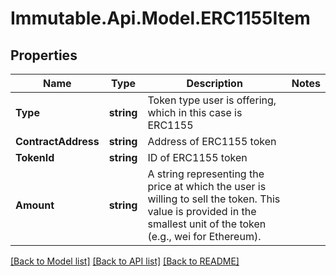 # Immutable.Api.Model.ERC1155Item

## Properties

Name | Type | Description | Notes
------------ | ------------- | ------------- | -------------
**Type** | **string** | Token type user is offering, which in this case is ERC1155 | 
**ContractAddress** | **string** | Address of ERC1155 token | 
**TokenId** | **string** | ID of ERC1155 token | 
**Amount** | **string** | A string representing the price at which the user is willing to sell the token. This value is provided in the smallest unit of the token (e.g., wei for Ethereum). | 

[[Back to Model list]](../README.md#documentation-for-models) [[Back to API list]](../README.md#documentation-for-api-endpoints) [[Back to README]](../README.md)

